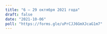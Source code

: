 ```yaml
---
title: "6 — 29 октября 2021 года"
draft: false
date: "2021-10-06"
poll: "https://forms.gle/uPrCJJ6GmXJcaG1m7"
---
```

